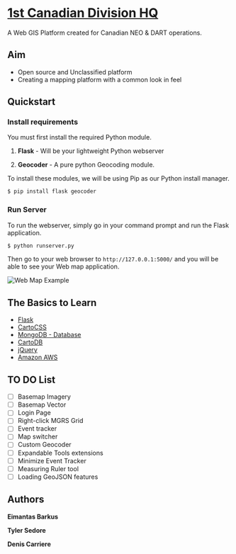 # [1st Canadian Division HQ](http://1stcdndiv.com)

A Web GIS Platform created for Canadian NEO & DART operations.

## Aim

* Open source and Unclassified platform
* Creating a mapping platform with a common look in feel

## Quickstart

### Install requirements

You must first install the required Python module.

1. **Flask** - Will be your lightweight Python webserver

2. **Geocoder** - A pure python Geocoding module.

To install these modules, we will be using Pip as our Python install manager.

```bash
$ pip install flask geocoder
```

### Run Server

To run the webserver, simply go in your command prompt and run the Flask application.

```bash
$ python runserver.py
```

Then go to your web browser to `http://127.0.0.1:5000/` and you will be able to see your Web map application.

![Web Map Example](https://raw.githubusercontent.com/mce-scarto/webmap/master/webmap/static/images/example_map.jpg)



## The Basics to Learn

* [Flask](http://flask.pocoo.org/)
* [CartoCSS](https://www.mapbox.com/tilemill/docs/manual/carto/)
* [MongoDB - Database](http://mongolab.com/)
* [CartoDB](http://cartodb.com/develop)
* [jQuery](http://jquery.com/)
* [Amazon AWS](https://aws.amazon.com/marketplace/pp/B007Z5YWX4)

## TO DO List

- [ ] Basemap Imagery
- [ ] Basemap Vector
- [ ] Login Page
- [ ] Right-click MGRS Grid
- [ ] Event tracker
- [ ] Map switcher
- [ ] Custom Geocoder
- [ ] Expandable Tools extensions
- [ ] Minimize Event Tracker
- [ ] Measuring Ruler tool
- [ ] Loading GeoJSON features

## Authors

**Eimantas Barkus**

**Tyler Sedore**

**Denis Carriere**
